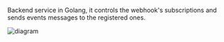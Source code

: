 Backend service in Golang, it controls the webhook's subscriptions and sends events messages to the registered ones.

![diagram](c3.svg)
